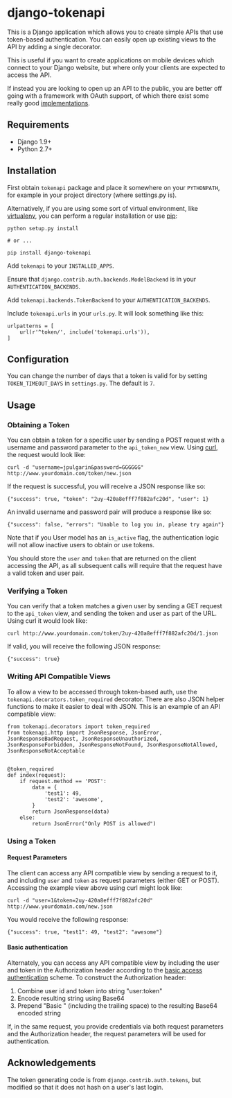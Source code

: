 # django-tokenapi

This is a Django application which allows you to create simple APIs
that use token-based authentication. You can easily open up existing views
to the API by adding a single decorator.

This is useful if you want to create applications on mobile devices which
connect to your Django website, but where only your clients are expected to
access the API.

If instead you are looking to open up an API to the public, you are better off
going with a framework with OAuth support, of which there exist some really
good [implementations](https://bitbucket.org/jespern/django-piston/wiki/Home).

## Requirements

* Django 1.9+
* Python 2.7+

## Installation

First obtain `tokenapi` package and place it somewhere on your `PYTHONPATH`, for example
in your project directory (where settings.py is).

Alternatively, if you are
using some sort of virtual environment, like [virtualenv][], you can perform a
regular installation or use [pip][]:

    python setup.py install

    # or ...

    pip install django-tokenapi

[virtualenv]: http://pypi.python.org/pypi/virtualenv
[pip]: http://pip.openplans.org/

Add `tokenapi` to your `INSTALLED_APPS`.

Ensure that `django.contrib.auth.backends.ModelBackend` is in your `AUTHENTICATION_BACKENDS`.

Add `tokenapi.backends.TokenBackend` to your `AUTHENTICATION_BACKENDS`.

Include `tokenapi.urls` in your `urls.py`. It will look something like this:

    urlpatterns = [
        url(r'^token/', include('tokenapi.urls')),
    ]

## Configuration

You can change the number of days that a token is valid for by setting
`TOKEN_TIMEOUT_DAYS` in `settings.py`. The default is `7`.

## Usage

### Obtaining a Token

You can obtain a token for a specific user by sending a POST request with a
username and password parameter to the `api_token_new` view.
Using [curl][], the request would look like:

    curl -d "username=jpulgarin&password=GGGGGG" http://www.yourdomain.com/token/new.json

[curl]: http://curl.haxx.se/

If the request is successful, you will receive a JSON response like so:

    {"success": true, "token": "2uy-420a8efff7f882afc20d", "user": 1}

An invalid username and password pair will produce a response like so:

    {"success": false, "errors": "Unable to log you in, please try again"}

Note that if you User model has an `is_active` flag, the authentication logic will not allow inactive users to obtain or use tokens.

You should store the `user` and `token` that are returned on the client
accessing the API, as all subsequent calls will require that the request have
a valid token and user pair.

### Verifying a Token

You can verify that a token matches a given user by sending a GET request
to the `api_token` view, and sending the token and user as part of the URL.
Using curl it would look like:

    curl http://www.yourdomain.com/token/2uy-420a8efff7f882afc20d/1.json

If valid, you will receive the following JSON response:

    {"success": true}

### Writing API Compatible Views

To allow a view to be accessed through token-based auth, use the
`tokenapi.decorators.token_required` decorator. There are also
JSON helper functions to make it easier to deal with JSON.
This is an example of an API compatible view:

    from tokenapi.decorators import token_required
    from tokenapi.http import JsonResponse, JsonError, JsonResponseBadRequest, JsonResponseUnauthorized, JsonResponseForbidden, JsonResponseNotFound, JsonResponseNotAllowed, JsonResponseNotAcceptable


    @token_required
    def index(request):
        if request.method == 'POST':
            data = {
                'test1': 49,
                'test2': 'awesome',
            }
            return JsonResponse(data)
        else:
            return JsonError("Only POST is allowed")

### Using a Token

#### Request Parameters

The client can access any API compatible view by sending a request to it,
and including `user` and `token` as request parameters (either GET or POST).
Accessing the example view above using curl might look like:

    curl -d "user=1&token=2uy-420a8efff7f882afc20d" http://www.yourdomain.com/new.json

You would receive the following response:

    {"success": true, "test1": 49, "test2": "awesome"}

#### Basic authentication

Alternately, you can access any API compatible view by including the user and token in
the Authorization header according to the
[basic access authentication](http://en.wikipedia.org/wiki/Basic_access_authentication)
scheme. To construct the Authorization header:

1. Combine user id and token into string "user:token"
2. Encode resulting string using Base64
3. Prepend "Basic " (including the trailing space) to the resulting Base64 encoded string

If, in the same request, you provide credentials via both request parameters and the
Authorization header, the request parameters will be used for authentication.

## Acknowledgements

The token generating code is from `django.contrib.auth.tokens`, but modified so
that it does not hash on a user's last login.
